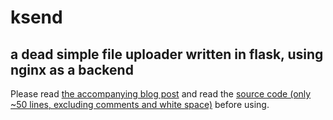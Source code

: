# ksend
## a dead simple file uploader written in flask, using nginx as a backend

Please read [the accompanying blog post](https://keltono.net/blog/setup.html) and read the [source code (only ~50 lines, excluding comments and white space)](https://github.com/keltono/ksend/blob/main/app.py) before using.
